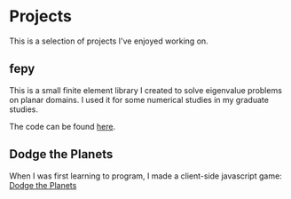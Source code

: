 # Projects

This is a selection of projects I've enjoyed working on.

## fepy

This is a small finite element library I created to solve eigenvalue problems on planar domains. I used it for some numerical studies in my graduate studies.

The code can be found [here](https://github.com/necoleman/fepy).

## Dodge the Planets

When I was first learning to program, I made a client-side javascript game: [Dodge the Planets](https://github.com/necoleman/dodge_the_planets)




